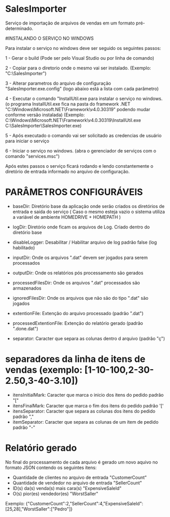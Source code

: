 # SalesImporter
Serviço de importação de arquivos de vendas em um formato pré-determinado.


#INSTALANDO O SERVIÇO NO WINDOWS 

Para instalar o serviço no windows deve ser seguido os seguintes passos:

1 - Gerar o build (Pode ser pelo Visual Studio ou por linha de comando)

2 - Copiar para o diretorio onde o mesmo vai ser instalado. 
(Exemplo: "C:\SalesImporter\")

3 - Alterar parametros do arquivo de configuração "SalesImporter.exe.config" 
(logo abaixo está a lista com cada parâmetro)

4 - Executar o comando "InstallUtil.exe para instalar o serviço no windows. 
(o programa InstallUtil.exe fica na pasta do framework .NET "C:\Windows\Microsoft.NET\Framework\v4.0.30319\" podendo mudar conforme versão instalada)
(Exemplo: C:\Windows\Microsoft.NET\Framework\v4.0.30319\InstallUtil.exe C:\SalesImporter\SalesImporter.exe)

5 - Após executado o comando vai ser solicitado as credencias de usuário para iniciar o serviço

6 - Iniciar o serviço no windows. 
(abra o gerenciador de serviços com o comando "services.msc")

Após estes passos o serviço ficará rodando e lendo constantemente o diretório de entrada informado no arquivo de configuração.


# PARÂMETROS CONFIGURÁVEIS

- baseDir: Diretório base da aplicação onde serão criados os diretórios de entrada e saida do serviço
( Caso o mesmo esteja vazio o sistema utiliza a variável de ambiente HOMEDRIVE + HOMEPATH )

- logDir: Diretório onde ficam os arquivos de Log. Criado dentro do diretório base
- disableLogger: Desabilitar / Habilitar arquivo de log padrão false (log habilitado)

- inputDir: Onde os arquivos ".dat" devem ser jogados para serem processados
- outputDir: Onde os relatórios pós processamento são gerados
- processedFilesDir: Onde os arquivos ".dat" processados são armazenados
- ignoredFilesDir: Onde os arquivos que não são do tipo ".dat" são jogados

- extentionFile: Extenção do arquivo processado (padrão ".dat")
- processedExtentionFile: Extenção do relatório gerado (padrão ".done.dat")

- separator: Caracter que separa as colunas dentro d arquivo (padrão "ç")

# separadores da linha de itens de vendas (exemplo: [1-10-100,2-30-2.50,3-40-3.10])
- itensInitialMark: Caracter que marca o inicio dos itens do pedido padrão "["
- itensFinalMark: Caracter que marca o fim dos itens do pedido padrão '['
- itensSeparator: Caracter que separa as colunas dos itens do pedido padrão ","
- itemSeparator: Caracter que separa as colunas de um item de pedido padrão "-"

# Relatório gerado

No final do processamento de cada arquivo é gerado um novo aquivo no formato JSON contendo os seguintes itens:

* Quantidade de clientes no arquivo de entrada "CustomerCount"
* Quantidade de vendedor no arquivo de entrada "SellerCount"
* ID(s) da(s) venda(s) mais cara(s) "ExpensiveSaleId"
* O(s) pior(es) vendedor(es) "WorstSaller"

Exemplo:
{"CustomerCount":2,"SellerCount":4,"ExpensiveSaleId":[25,28],"WorstSaller":["Pedro"]}


